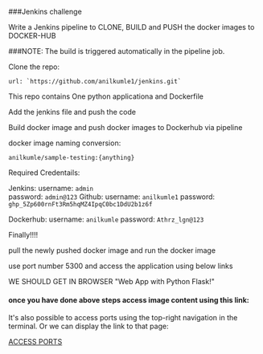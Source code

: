 
###Jenkins challenge

Write a Jenkins pipeline to CLONE, BUILD and PUSH the docker images to DOCKER-HUB

###NOTE: The build is triggered automatically in the pipeline job.

Clone the repo:

    url: `https://github.com/anilkumle1/jenkins.git`

This repo contains One python applicationa and Dockerfile

  Add the jenkins file and push the code

 Build docker image and push docker images to Dockerhub via pipeline

docker image naming conversion:

 `anilkumle/sample-testing:{anything}`


Required Credentails:

Jenkins:
      username: `admin`     
      password: `admin@123`
Github:
    username:  `anilkumle1`
    password:   `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`

Dockerhub:
    username: `anilkumle`
    password: `Athrz_lgn@123`

Finally!!!!

pull the newly pushed docker image and run the docker image

  use port number 5300 and access the application using below links

WE SHOULD GET IN BROWSER "Web App with Python Flask!"


#### once you have done above steps access image content using this link:

It's also possible to access ports using the top-right navigation in the terminal.
Or we can display the link to that page:

[ACCESS PORTS]({{TRAFFIC_SELECTOR}})
